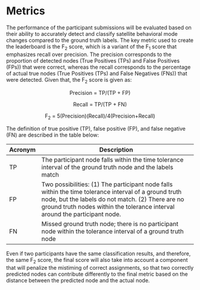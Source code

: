 # Metrics
The performance of the participant submissions will be evaluated based on their ability to accurately detect and classify satellite behavioral mode changes compared to the ground truth labels. The key metric used to create the leaderboard is the F<sub>2</sub> score, which is a variant of the F<sub>1</sub> score that emphasizes recall over precision. The precision corresponds to the proportion of detected nodes (True Positives (TPs) and False Positives (FPs)) that were correct, whereas the recall corresponds to the percentage of actual true nodes (True Positives (TPs) and False Negatives (FNs)) that were detected. Given that, the F<sub>2</sub> score is given as:

<p align="center">
Precision = TP/(TP + FP)
<p align="center">
Recall = TP/(TP + FN)
<p align="center">
F<sub>2</sub> = 5(Precision)(Recall)/4(Precision+Recall)

The definition of true positive (TP), false positive (FP), and false negative (FN) are described in the table below:

| Acronym  | Description |
| ------------- | ------------- |
| TP  | The participant node falls within the time tolerance interval of the ground truth node and the labels match  |
| FP  | Two possibilities: (1) The participant node falls within the time tolerance interval of a ground truth node, but the labels do not match. (2) There are no ground truth nodes within the tolerance interval around the participant node.  |
| FN  | Missed ground truth node; there is no participant node within the tolerance interval of a ground truth node  |

Even if two participants have the same classification results, and therefore, the same F<sub>2</sub> score, the final score will also take into account a component that will penalize the mistiming of correct assignments, so that two correctly predicted nodes can contribute differently to the final metric based on the distance between the predicted node and the actual node.
